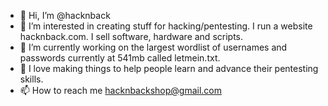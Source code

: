 - 👋 Hi, I’m @hacknback
- 👀 I’m interested in creating stuff for hacking/pentesting. I run a website hacknback.com.  I sell software, hardware and scripts.
- 🌱 I’m currently working on the largest wordlist of usernames and passwords currently at 541mb called letmein.txt.
- 💞️ I love making things to help people learn and advance their pentesting skills.
- 📫 How to reach me hacknbackshop@gmail.com

<!---
hacknback/hacknback is a ✨ special ✨ repository because its `README.md` (this file) appears on your GitHub profile.
You can click the Preview link to take a look at your changes.
--->
